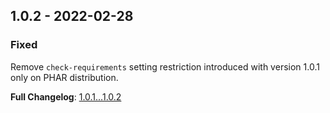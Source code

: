 
## 1.0.2 - 2022-02-28

### Fixed

Remove `check-requirements` setting restriction introduced with version 1.0.1 only on PHAR distribution.

**Full Changelog**: [1.0.1...1.0.2](https://github.com/llaville/box-manifest/compare/1.0.1...1.0.2)
